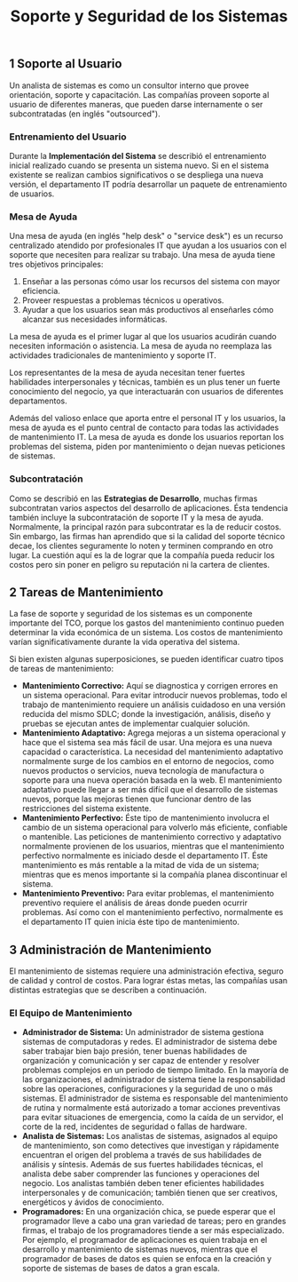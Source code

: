 <!DOCTYPE html>
<html lang="es">
<head>
    <meta charset="UTF-8">
    <meta name="viewport" content="width=device-width, initial-scale=1.0">
    <title>Soporte y Seguridad de los Sistemas</title>
</head>
<body>
    <header>
        <h1>Soporte y Seguridad de los Sistemas</h1>
    </header>
    <main>
        <section>
            <h2>1 Soporte al Usuario</h2>
            <p>Un analista de sistemas es como un consultor interno que provee orientación, soporte y capacitación. Las compañías proveen soporte al usuario de diferentes maneras, que pueden darse internamente o ser subcontratadas (en inglés "outsourced").</p>
            <h3>Entrenamiento del Usuario</h3>
            <p>Durante la <strong>Implementación del Sistema</strong> se describió el entrenamiento inicial realizado cuando se presenta un sistema nuevo. Si en el sistema existente se realizan cambios significativos o se despliega una nueva versión, el departamento IT podría desarrollar un paquete de entrenamiento de usuarios.</p>
            <h3>Mesa de Ayuda</h3>
            <p>Una mesa de ayuda (en inglés "help desk" o "service desk") es un recurso centralizado atendido por profesionales IT que ayudan a los usuarios con el soporte que necesiten para realizar su trabajo. Una mesa de ayuda tiene tres objetivos principales:</p>
            <ol>
                <li>Enseñar a las personas cómo usar los recursos del sistema con mayor eficiencia.</li>
                <li>Proveer respuestas a problemas técnicos u operativos.</li>
                <li>Ayudar a que los usuarios sean más productivos al enseñarles cómo alcanzar sus necesidades informáticas.</li>
            </ol>
            <p>La mesa de ayuda es el primer lugar al que los usuarios acudirán cuando necesiten información o asistencia. La mesa de ayuda no reemplaza las actividades tradicionales de mantenimiento y soporte IT.</p>
            <p>Los representantes de la mesa de ayuda necesitan tener fuertes habilidades interpersonales y técnicas, también es un plus tener un fuerte conocimiento del negocio, ya que interactuarán con usuarios de diferentes departamentos.</p>
            <p>Además del valioso enlace que aporta entre el personal IT y los usuarios, la mesa de ayuda es el punto central de contacto para todas las actividades de mantenimiento IT. La mesa de ayuda es donde los usuarios reportan los problemas del sistema, piden por mantenimiento o dejan nuevas peticiones de sistemas.</p>
            <h3>Subcontratación</h3>
            <p>Como se describió en las <strong>Estrategias de Desarrollo</strong>, muchas firmas subcontratan varios aspectos del desarrollo de aplicaciones. Ésta tendencia también incluye la subcontratación de soporte IT y la mesa de ayuda. Normalmente, la principal razón para subcontratar es la de reducir costos. Sin embargo, las firmas han aprendido que si la calidad del soporte técnico decae, los clientes seguramente lo noten y terminen comprando en otro lugar. La cuestión aquí es la de lograr que la compañía pueda reducir los costos pero sin poner en peligro su reputación ni la cartera de clientes.</p>
        </section>
        <section>
            <h2>2 Tareas de Mantenimiento</h2>
            <p>La fase de soporte y seguridad de los sistemas es un componente importante del TCO, porque los gastos del mantenimiento continuo pueden determinar la vida económica de un sistema. Los costos de mantenimiento varían significativamente durante la vida operativa del sistema.</p>
            <p>Si bien existen algunas superposiciones, se pueden identificar cuatro tipos de tareas de mantenimiento:</p>
            <ul>
                <li><strong>Mantenimiento Correctivo:</strong> Aquí se diagnostica y corrigen errores en un sistema operacional. Para evitar introducir nuevos problemas, todo el trabajo de mantenimiento requiere un análisis cuidadoso en una versión reducida del mismo SDLC; donde la investigación, análisis, diseño y pruebas se ejecutan antes de implementar cualquier solución.</li>
                <li><strong>Mantenimiento Adaptativo:</strong> Agrega mejoras a un sistema operacional y hace que el sistema sea más fácil de usar. Una mejora es una nueva capacidad o característica. La necesidad del mantenimiento adaptativo normalmente surge de los cambios en el entorno de negocios, como nuevos productos o servicios, nueva tecnología de manufactura o soporte para una nueva operación basada en la web. El mantenimiento adaptativo puede llegar a ser más difícil que el desarrollo de sistemas nuevos, porque las mejoras tienen que funcionar dentro de las restricciones del sistema existente.</li>
                <li><strong>Mantenimiento Perfectivo:</strong> Éste tipo de mantenimiento involucra el cambio de un sistema operacional para volverlo más eficiente, confiable o mantenible. Las peticiones de mantenimiento correctivo y adaptativo normalmente provienen de los usuarios, mientras que el mantenimiento perfectivo normalmente es iniciado desde el departamento IT. Éste mantenimiento es más rentable a la mitad de vida de un sistema; mientras que es menos importante si la compañía planea discontinuar el sistema.</li>
                <li><strong>Mantenimiento Preventivo:</strong> Para evitar problemas, el mantenimiento preventivo requiere el análisis de áreas donde pueden ocurrir problemas. Así como con el mantenimiento perfectivo, normalmente es el departamento IT quien inicia éste tipo de mantenimiento.</li>
            </ul>
        </section>
        <section>
            <h2>3 Administración de Mantenimiento</h2>
            <p>El mantenimiento de sistemas requiere una administración efectiva, seguro de calidad y control de costos. Para lograr éstas metas, las compañías usan distintas estrategias que se describen a continuación.</p>
            <h3>El Equipo de Mantenimiento</h3>
            <ul>
                <li><strong>Administrador de Sistema:</strong> Un administrador de sistema gestiona sistemas de computadoras y redes. El administrador de sistema debe saber trabajar bien bajo presión, tener buenas habilidades de organización y comunicación y ser capaz de entender y resolver problemas complejos en un periodo de tiempo limitado. En la mayoría de las organizaciones, el administrador de sistema tiene la responsabilidad sobre las operaciones, configuraciones y la seguridad de uno o más sistemas. El administrador de sistema es responsable del mantenimiento de rutina y normalmente está autorizado a tomar acciones preventivas para evitar situaciones de emergencia, como la caída de un servidor, el corte de la red, incidentes de seguridad o fallas de hardware.</li>
                <li><strong>Analista de Sistemas:</strong> Los analistas de sistemas, asignados al equipo de mantenimiento, son como detectives que investigan y rápidamente encuentran el origen del problema a través de sus habilidades de análisis y síntesis. Además de sus fuertes habilidades técnicas, el analista debe saber comprender las funciones y operaciones del negocio. Los analistas también deben tener eficientes habilidades interpersonales y de comunicación; también tienen que ser creativos, energéticos y ávidos de conocimiento.</li>
                <li><strong>Programadores:</strong> En una organización chica, se puede esperar que el programador lleve a cabo una gran variedad de tareas; pero en grandes firmas, el trabajo de los programadores tiende a ser más especializado. Por ejemplo, el programador de aplicaciones es quien trabaja en el desarrollo y mantenimiento de sistemas nuevos, mientras que el programador de bases de datos es quien se enfoca en la creación y soporte de sistemas de bases de datos a gran escala.</li>
            </ul>
            <!-- ...remaining sections transformed to HTML... -->
        </section>
    </main>
</body>
</html>
